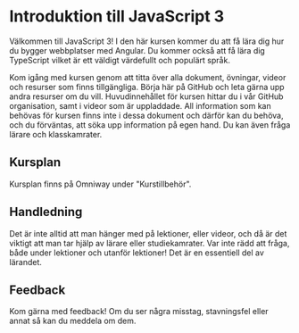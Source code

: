 # Introduktion till JavaScript 3

Välkommen till JavaScript 3! I den här kursen kommer du att få lära dig hur du bygger webbplatser med Angular. Du kommer också att få lära dig TypeScript vilket är ett väldigt värdefullt och populärt språk.

Kom igång med kursen genom att titta över alla dokument, övningar, videor och resurser som finns tillgängliga. Börja här på GitHub och leta gärna upp andra resurser om du vill. Huvudinnehållet för kursen hittar du i vår GitHub organisation, samt i videor som är uppladdade. All information som kan behövas för kursen finns inte i dessa dokument och därför kan du behöva, och du förväntas, att söka upp information på egen hand. Du kan även fråga lärare och klasskamrater.

## Kursplan

Kursplan finns på Omniway under "Kurstillbehör".

## Handledning

Det är inte alltid att man hänger med på lektioner, eller videor, och då är det viktigt att man tar hjälp av lärare eller studiekamrater. Var inte rädd att fråga, både under lektioner och utanför lektioner! Det är en essentiell del av lärandet.

## Feedback

Kom gärna med feedback! Om du ser några misstag, stavningsfel eller annat så kan du meddela om dem.
